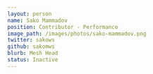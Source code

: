 ```yaml
---
layout: person
name: Sako Mammadov
position: Contributor - Performance
image_path: /images/photos/sako-mammadov.png
twitter: sakows
github: sakomws
blurb: Mesh Head
status: Inactive
---
```

